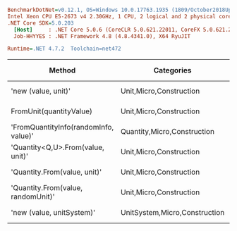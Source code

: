 ``` ini

BenchmarkDotNet=v0.12.1, OS=Windows 10.0.17763.1935 (1809/October2018Update/Redstone5)
Intel Xeon CPU E5-2673 v4 2.30GHz, 1 CPU, 2 logical and 2 physical cores
.NET Core SDK=5.0.203
  [Host]     : .NET Core 5.0.6 (CoreCLR 5.0.621.22011, CoreFX 5.0.621.22011), X64 RyuJIT
  Job-HHYYES : .NET Framework 4.8 (4.8.4341.0), X64 RyuJIT

Runtime=.NET 4.7.2  Toolchain=net472  

```
|                                Method |                    Categories |      Mean |     Error |   StdDev |   StdErr |       Min |       Max |    Median | Ratio | MannWhitney(5%) | RatioSD |  Gen 0 | Gen 1 | Gen 2 | Allocated |
|-------------------------------------- |------------------------------ |----------:|----------:|---------:|---------:|----------:|----------:|----------:|------:|---------------- |--------:|-------:|------:|------:|----------:|
|                   &#39;new (value, unit)&#39; |       Unit,Micro,Construction |  17.36 ns |  0.190 ns | 0.169 ns | 0.045 ns |  17.10 ns |  17.65 ns |  17.33 ns |  1.00 |            Base |    0.00 |      - |     - |     - |         - |
|               FromUnit(quantityValue) |       Unit,Micro,Construction |  41.52 ns |  0.782 ns | 0.731 ns | 0.189 ns |  39.88 ns |  42.70 ns |  41.49 ns |  2.39 |          Slower |    0.05 |      - |     - |     - |         - |
| &#39;FromQuantityInfo(randomInfo, value)&#39; |   Quantity,Micro,Construction |  75.38 ns |  1.059 ns | 0.990 ns | 0.256 ns |  73.79 ns |  77.16 ns |  75.30 ns |  4.34 |          Slower |    0.09 | 0.0046 |     - |     - |      32 B |
|     &#39;Quantity&lt;Q,U&gt;.From(value, unit)&#39; |       Unit,Micro,Construction | 111.65 ns |  1.641 ns | 1.455 ns | 0.389 ns | 108.59 ns | 114.66 ns | 111.49 ns |  6.43 |          Slower |    0.10 | 0.0083 |     - |     - |      57 B |
|          &#39;Quantity.From(value, unit)&#39; |       Unit,Micro,Construction | 111.74 ns |  2.176 ns | 3.257 ns | 0.595 ns | 106.75 ns | 118.32 ns | 112.03 ns |  6.48 |          Slower |    0.19 | 0.0045 |     - |     - |      33 B |
|    &#39;Quantity.From(value, randomUnit)&#39; |       Unit,Micro,Construction | 156.25 ns |  1.454 ns | 1.214 ns | 0.337 ns | 154.15 ns | 158.28 ns | 156.46 ns |  9.01 |          Slower |    0.10 | 0.0045 |     - |     - |      33 B |
|             &#39;new (value, unitSystem)&#39; | UnitSystem,Micro,Construction | 601.80 ns | 10.061 ns | 9.411 ns | 2.430 ns | 583.02 ns | 616.99 ns | 601.60 ns | 34.60 |          Slower |    0.44 | 0.0288 |     - |     - |     201 B |
